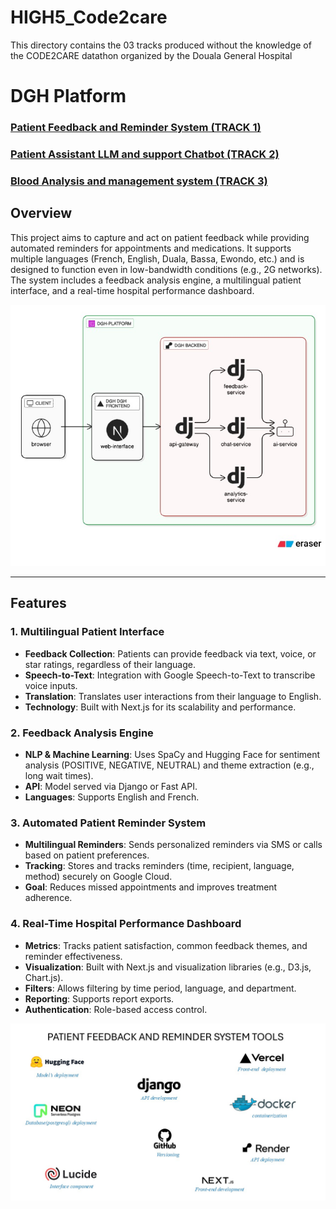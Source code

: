 # HIGH5_Code2care
This directory contains the 03 tracks produced without the knowledge of the CODE2CARE datathon organized by the Douala General Hospital


# DGH Platform
### [Patient Feedback and Reminder System (TRACK 1)](dgh-platform/backend/feedback-service)
### [Patient Assistant LLM and support Chatbot (TRACK 2)](dgh-platform/chat-bot)

### [Blood Analysis and management system (TRACK 3)](dgh-platform/bloodbank)



## Overview
This project aims to capture and act on patient feedback while providing automated reminders for appointments and medications. It supports multiple languages (French, English, Duala, Bassa, Ewondo, etc.) and is designed to function even in low-bandwidth conditions (e.g., 2G networks). The system includes a feedback analysis engine, a multilingual patient interface, and a real-time hospital performance dashboard.

![Architecture](docs/architecture.jpg)

---

## Features

### 1. Multilingual Patient Interface
- **Feedback Collection**: Patients can provide feedback via text, voice, or star ratings, regardless of their language.
- **Speech-to-Text**: Integration with Google Speech-to-Text to transcribe voice inputs.
- **Translation**: Translates user interactions from their language to English.
- **Technology**: Built with Next.js for its scalability and performance.

### 2. Feedback Analysis Engine
- **NLP & Machine Learning**: Uses SpaCy and Hugging Face for sentiment analysis (POSITIVE, NEGATIVE, NEUTRAL) and theme extraction (e.g., long wait times).
- **API**: Model served via Django or Fast API.
- **Languages**: Supports English and French.

### 3. Automated Patient Reminder System
- **Multilingual Reminders**: Sends personalized reminders via SMS or calls based on patient preferences.
- **Tracking**: Stores and tracks reminders (time, recipient, language, method) securely on Google Cloud.
- **Goal**: Reduces missed appointments and improves treatment adherence.

### 4. Real-Time Hospital Performance Dashboard
- **Metrics**: Tracks patient satisfaction, common feedback themes, and reminder effectiveness.
- **Visualization**: Built with Next.js and visualization libraries (e.g., D3.js, Chart.js).
- **Filters**: Allows filtering by time period, language, and department.
- **Reporting**: Supports report exports.
- **Authentication**: Role-based access control.


![Tools](docs/patient_feedback_tools1.JPG)
